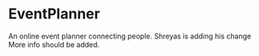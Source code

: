 EventPlanner
============

An online event planner connecting people.
Shreyas is adding his change
More info should be added.